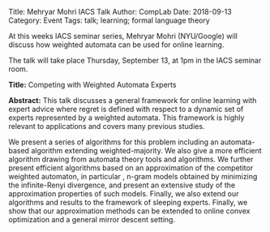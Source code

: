 Title: Mehryar Mohri IACS Talk
Author: CompLab
Date: 2018-09-13
Category: Event
Tags: talk; learning; formal language theory

At this weeks IACS seminar series, Mehryar Mohri (NYU/Google) will discuss how weighted automata can be used for online learning.

The talk will take place Thursday, September 13, at 1pm in the IACS seminar room.

**Title:** Competing with Weighted Automata Experts

**Abstract:**
This talk discusses a general framework for online learning with
expert advice where regret is defined with respect to a dynamic set of
experts represented by a weighted automata.  This framework is highly
relevant to applications and covers many previous studies.
 
We present a series of algorithms for this problem including an
automata-based algorithm extending weighted-majority. We also give a
more efficient algorithm drawing from automata theory tools and
algorithms. We further present efficient algorithms based on an
approximation of the competitor weighted automaton, in particular
, n-gram models obtained by minimizing the infinite-Renyi divergence,
and present an extensive study of the approximation properties of such
models. Finally, we also extend our algorithms and results to the
framework of sleeping experts.  Finally, we show that our
approximation methods can be extended to online convex optimization
and a general mirror descent setting.
